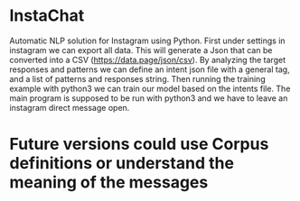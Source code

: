 # InstaChat

Automatic NLP solution for Instagram using Python. First under settings in instagram we can export all data. This will generate a Json that can be converted into a CSV (https://data.page/json/csv). By analyzing the target responses and patterns we can define an intent json file with a general tag, and a list of patterns and responses string. Then running the training example with python3 we can train our model based on the intents file. The main program is supposed to be run with python3 and we have to leave an instagram direct message open.

# Future versions could use Corpus definitions or understand the meaning of the messages
